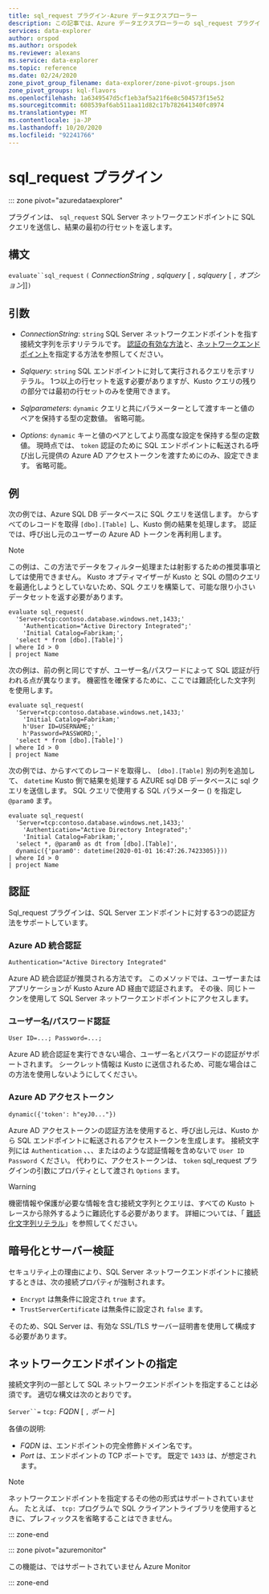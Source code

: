 ```yaml
---
title: sql_request プラグイン-Azure データエクスプローラー
description: この記事では、Azure データエクスプローラーの sql_request プラグインについて説明します。
services: data-explorer
author: orspod
ms.author: orspodek
ms.reviewer: alexans
ms.service: data-explorer
ms.topic: reference
ms.date: 02/24/2020
zone_pivot_group_filename: data-explorer/zone-pivot-groups.json
zone_pivot_groups: kql-flavors
ms.openlocfilehash: 1a6349547d5cf1eb3af5a21f6e8c504573f15e52
ms.sourcegitcommit: 608539af6ab511aa11d82c17b782641340fc8974
ms.translationtype: MT
ms.contentlocale: ja-JP
ms.lasthandoff: 10/20/2020
ms.locfileid: "92241766"
---
```

# <a name="sql_request-plugin"></a>sql_request プラグイン

::: zone pivot="azuredataexplorer"

プラグインは、 `sql_request` SQL Server ネットワークエンドポイントに SQL クエリを送信し、結果の最初の行セットを返します。

## <a name="syntax"></a>構文

  `evaluate``sql_request` `(` *ConnectionString* `,` *sqlquery* [ `,` *sqlquery* [ `,` *オプション*]]`)`

## <a name="arguments"></a>引数

* *ConnectionString*: `string` SQL Server ネットワークエンドポイントを指す接続文字列を示すリテラルです。 [認証の有効な方法](#authentication)と、[ネットワークエンドポイント](#specify-the-network-endpoint)を指定する方法を参照してください。

* *Sqlquery*: `string` SQL エンドポイントに対して実行されるクエリを示すリテラル。 1つ以上の行セットを返す必要がありますが、Kusto クエリの残りの部分では最初の行セットのみを使用できます。

* *Sqlparameters*: `dynamic` クエリと共にパラメーターとして渡すキーと値のペアを保持する型の定数値。 省略可能。
  
* *Options*: `dynamic` キーと値のペアとしてより高度な設定を保持する型の定数値。 現時点では、 `token` 認証のために SQL エンドポイントに転送される呼び出し元提供の Azure AD アクセストークンを渡すためにのみ、設定できます。 省略可能。

## <a name="examples"></a>例

次の例では、Azure SQL DB データベースに SQL クエリを送信します。 からすべてのレコードを取得 `[dbo].[Table]` し、Kusto 側の結果を処理します。 認証では、呼び出し元のユーザーの Azure AD トークンを再利用します。 

> [!NOTE]
> この例は、この方法でデータをフィルター処理または射影するための推奨事項としては使用できません。 Kusto オプティマイザーが Kusto と SQL の間のクエリを最適化しようとしていないため、SQL クエリを構築して、可能な限り小さいデータセットを返す必要があります。

```kusto
evaluate sql_request(
  'Server=tcp:contoso.database.windows.net,1433;'
    'Authentication="Active Directory Integrated";'
    'Initial Catalog=Fabrikam;',
  'select * from [dbo].[Table]')
| where Id > 0
| project Name
```

次の例は、前の例と同じですが、ユーザー名/パスワードによって SQL 認証が行われる点が異なります。 機密性を確保するために、ここでは難読化した文字列を使用します。

```kusto
evaluate sql_request(
  'Server=tcp:contoso.database.windows.net,1433;'
    'Initial Catalog=Fabrikam;'
    h'User ID=USERNAME;'
    h'Password=PASSWORD;',
  'select * from [dbo].[Table]')
| where Id > 0
| project Name
```

次の例では、からすべてのレコードを取得し、 `[dbo].[Table]` 別の列を追加して、 `datetime` Kusto 側で結果を処理する AZURE sql DB データベースに sql クエリを送信します。
SQL クエリで使用する SQL パラメーター () を指定し `@param0` ます。

```kusto
evaluate sql_request(
  'Server=tcp:contoso.database.windows.net,1433;'
    'Authentication="Active Directory Integrated";'
    'Initial Catalog=Fabrikam;',
  'select *, @param0 as dt from [dbo].[Table]',
  dynamic({'param0': datetime(2020-01-01 16:47:26.7423305)}))
| where Id > 0
| project Name
```

## <a name="authentication"></a>認証

Sql_request プラグインは、SQL Server エンドポイントに対する3つの認証方法をサポートしています。

### <a name="azure-ad-integrated-authentication"></a>Azure AD 統合認証 

`Authentication="Active Directory Integrated"`

  Azure AD 統合認証が推奨される方法です。 このメソッドでは、ユーザーまたはアプリケーションが Kusto Azure AD 経由で認証されます。 その後、同じトークンを使用して SQL Server ネットワークエンドポイントにアクセスします。

### <a name="usernamepassword-authentication"></a>ユーザー名/パスワード認証

`User ID=...; Password=...;`

  Azure AD 統合認証を実行できない場合、ユーザー名とパスワードの認証がサポートされます。 シークレット情報は Kusto に送信されるため、可能な場合はこの方法を使用しないようにしてください。

### <a name="azure-ad-access-token"></a>Azure AD アクセストークン

`dynamic({'token': h"eyJ0..."})`

   Azure AD アクセストークンの認証方法を使用すると、呼び出し元は、Kusto から SQL エンドポイントに転送されるアクセストークンを生成します。 接続文字列には `Authentication` 、、、またはのような認証情報を含めないで `User ID` `Password` ください。 代わりに、アクセストークンは、 `token` sql_request プラグインの引数にプロパティとして渡され `Options` ます。
     
> [!WARNING]
> 機密情報や保護が必要な情報を含む接続文字列とクエリは、すべての Kusto トレースから除外するように難読化する必要があります。
> 詳細については、「 [難読化文字列リテラル](scalar-data-types/string.md#obfuscated-string-literals)」を参照してください。

## <a name="encryption-and-server-validation"></a>暗号化とサーバー検証

セキュリティ上の理由により、SQL Server ネットワークエンドポイントに接続するときは、次の接続プロパティが強制されます。

* `Encrypt` は無条件に設定され `true` ます。
* `TrustServerCertificate` は無条件に設定され `false` ます。

そのため、SQL Server は、有効な SSL/TLS サーバー証明書を使用して構成する必要があります。

## <a name="specify-the-network-endpoint"></a>ネットワークエンドポイントの指定

接続文字列の一部として SQL ネットワークエンドポイントを指定することは必須です。
適切な構文は次のとおりです。

`Server``=` `tcp:` *FQDN* [ `,` *ポート*]

各値の説明:

* *FQDN* は、エンドポイントの完全修飾ドメイン名です。
* *Port* は、エンドポイントの TCP ポートです。 既定で `1433` は、が想定されます。

> [!NOTE]
> ネットワークエンドポイントを指定するその他の形式はサポートされていません。
> たとえば、 `tcp:` プログラムで SQL クライアントライブラリを使用するときに、プレフィックスを省略することはできません。

::: zone-end

::: zone pivot="azuremonitor"

この機能は、ではサポートされていません Azure Monitor

::: zone-end
